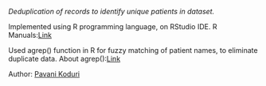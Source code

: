 
*Deduplication of records to identify unique patients in dataset.*

Implemented using R programming language, on RStudio IDE.
R Manuals:[Link](https://cran.r-project.org/manuals.html)

Used agrep() function in R for fuzzy matching of patient names, to eliminate duplicate data.
About agrep():[Link](https://www.rdocumentation.org/packages/base/versions/3.4.3/topics/agrep)

Author: [Pavani Koduri](https://in.linkedin.com/in/pavani-koduri)